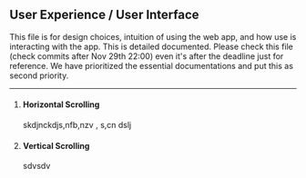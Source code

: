 ## User Experience / User Interface

This file is for design choices, intuition of using the web app, and how use is interacting with the app. This is detailed documented. Please check this file (check commits after Nov 29th 22:00) even it's after the deadline just for reference. We have prioritized the essential documentations and put this as second priority.

--- 

1. #### Horizontal Scrolling
   skdjnckdjs,nfb,nzv ,
   s,cn
   dslj

3. #### Vertical Scrolling
    sdvsdv

